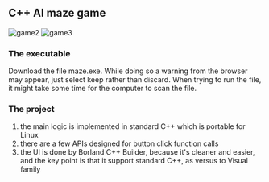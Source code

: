 ## C++ AI maze game 
![game2](https://user-images.githubusercontent.com/85022169/136157478-e09a9d3a-d189-45ea-83ba-5b5dfdd5da0e.jpg)
![game3](https://user-images.githubusercontent.com/85022169/136157733-0dae433b-6bfa-4f94-9147-cef549111086.jpg)
### The executable
Download the file maze.exe. While doing so a warning from the browser may appear, just select keep rather than discard. When trying to run the file, it might take some time for the computer to scan the file.
### The project
1. the main logic is implemented in standard C++ which is portable for Linux
2. there are a few APIs designed for button click function calls
3. the UI is done by Borland C++ Builder, because it's cleaner and easier, and the key point is that it support standard C++, as versus to Visual family
  
